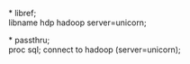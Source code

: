 

  \* libref;  
  libname hdp hadoop server=unicorn;

  \* passthru;  
  proc sql;
      connect to hadoop (server=unicorn);
  
